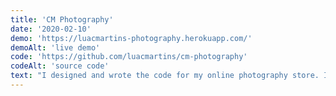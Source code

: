 ```yaml
---
title: 'CM Photography'
date: '2020-02-10'
demo: 'https://luacmartins-photography.herokuapp.com/'
demoAlt: 'live demo'
code: 'https://github.com/luacmartins/cm-photography'
codeAlt: 'source code'
text: "I designed and wrote the code for my online photography store. I used React's Next.js framework and TailwindCSS to stactically generate the front end. State is managed with React's Context API hooks and data with markdown files. Testing is done using Jest. I integrated the app with <a class='link' href='https://www.prodigi.com/print-api/?gclid=Cj0KCQiAtqL-BRC0ARIsAF4K3WHoUNlMuyKLFt9DTi31m41M6T_juJoEdNcBBaz1fw61KQmTnbmNxb0aAjU2EALw_wcB' target='__blank'>Prodigi's API</a> for fulfillment of the prins and canvases, <a class='link' href='https://stripe.com/docs' target='__blank'>Stripe's API</a> for payment processing and <a class='link' href='https://sendgrid.com/docs/for-developers/' target='__blank'>SendGrid API</a> for email confirmations."
---
```


